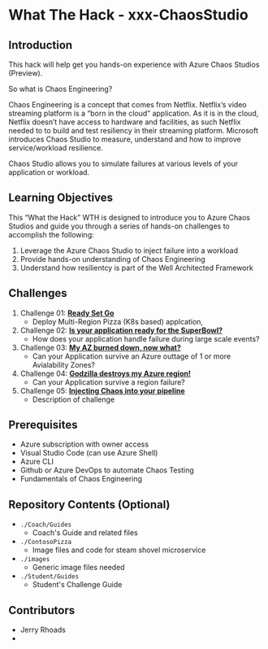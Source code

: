 # What The Hack - xxx-ChaosStudio

## Introduction
This hack will help get you hands-on experience with Azure Chaos Studios (Preview). 

So what is Chaos Engineering? 

Chaos Engineering is a concept that comes from Netflix. Netflix’s video streaming platform is a “born in the cloud” application. As it is in the cloud, Netflix doesn’t have access to hardware and facilities, as such Netflix needed to to build and test resiliency in their streaming platform. Microsoft introduces Chaos Studio to measure, understand and how to improve service/workload resilience. 

Chaos Studio allows you to simulate failures at various levels of your application or workload.

## Learning Objectives
This “What the Hack” WTH is designed to introduce you to Azure Chaos Studios and guide you through a series of hands-on challenges to accomplish the following:
  
1. Leverage the Azure Chaos Studio to inject failure into a workload
2. Provide hands-on understanding of Chaos Engineering
3. Understand how resilientcy is part of the Well Architected Framework

## Challenges
1. Challenge 01: **[Ready Set Go](Student/Challenge-01.md)**
	 - Deploy Multi-Region Pizza (K8s based) applcation,
1. Challenge 02: **[Is your application ready for the SuperBowl?](Student/Challenge-02.md)**
	 - How does your application handle failure during large scale events?
1. Challenge 03: **[My AZ burned down, now what?](Student/Challenge-03.md)**
	 - Can your Application survive an Azure outtage of 1 or more Avialability Zones?
1. Challenge 04: **[Godzilla destroys my Azure region!](Student/Challenge-04.md)**
	 - Can your Application survive a region failure? 
1. Challenge 05: **[Injecting Chaos into your pipeline](Student/Challenge-05.md)**
	 - Description of challenge

## Prerequisites
- Azure subscription with owner access
- Visual Studio Code (can use Azure Shell)
- Azure CLI
- Github or Azure DevOps to automate Chaos Testing
- Fundamentals of Chaos Engineering

## Repository Contents (Optional)
- `./Coach/Guides`
  - Coach's Guide and related files
- `./ContosoPizza`
  - Image files and code for steam shovel microservice
- `./images`
  - Generic image files needed
- `./Student/Guides`
  - Student's Challenge Guide

## Contributors
- Jerry Rhoads
- 
